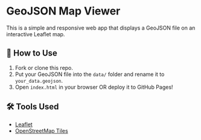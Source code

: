 # GeoJSON Map Viewer

This is a simple and responsive web app that displays a GeoJSON file on an interactive Leaflet map.

## 🔧 How to Use

1. Fork or clone this repo.
2. Put your GeoJSON file into the `data/` folder and rename it to `your_data.geojson`.
3. Open `index.html` in your browser OR deploy it to GitHub Pages!

## 🛠 Tools Used

- [Leaflet](https://leafletjs.com/)
- [OpenStreetMap Tiles](https://www.openstreetmap.org/)
